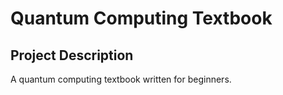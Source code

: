# Quantum Computing Textbook

## Project Description

A quantum computing textbook written for beginners.
